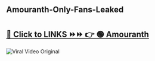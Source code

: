 
 ## Amouranth-Only-Fans-Leaked

# <h2><a href="https://clipsfans.com/Amouranth&ref=git">🔗 Click to LINKS ⏩⏩ 👉 🟢 Amouranth </a></h2>

<a href="https://clipsfans.com/Amouranth&ref=git" rel="nofollow" data-target="animated-image.originalLink"><img src="https://i.ibb.co.com/xMMVF88/686577567.gif" alt="Viral Video Original" style="max-width: 100%; display: inline-block;" data-target="animated-image.originalImage"></a>
